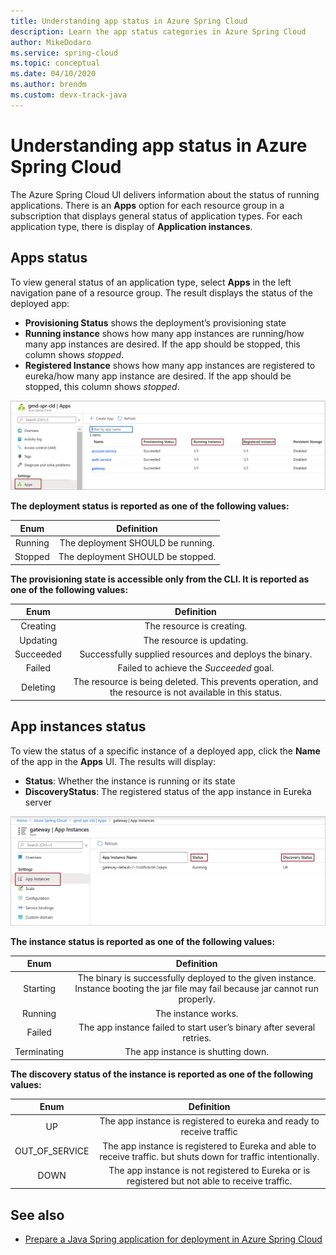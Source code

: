 ```yaml
---
title: Understanding app status in Azure Spring Cloud
description: Learn the app status categories in Azure Spring Cloud
author: MikeDodaro
ms.service: spring-cloud
ms.topic: conceptual
ms.date: 04/10/2020
ms.author: brendm
ms.custom: devx-track-java
---
```


# Understanding app status in Azure Spring Cloud

The Azure Spring Cloud UI delivers information about the status of running applications.  There is an **Apps** option for each resource group in a subscription that displays general status of application types.  For each application type, there is display of **Application instances**.

## Apps status
To view general status of an application type, select **Apps** in the left navigation pane of a resource group. The result displays the status of the deployed app:

* **Provisioning Status** shows the deployment’s provisioning state
* **Running instance** shows how many app instances are running/how many app instances are desired. If the app should be stopped, this column shows *stopped*.
* **Registered Instance** shows how many app instances are registered to eureka/how many app instance are desired. If the app should be stopped, this column shows *stopped*.


 ![Apps status](media/spring-cloud-concept-app-status/apps-ui-status.png)

**The deployment status is reported as one of the following values:**

| Enum | Definition |
|:--:|:----------------:|
| Running | The deployment SHOULD be running. |
| Stopped | The deployment SHOULD be stopped. |

**The provisioning state is accessible only from the CLI.  It is reported as one of the following values:**

| Enum | Definition |
|:--:|:----------------:|
| Creating | The resource is creating. |
| Updating | The resource is updating. |
| Succeeded | Successfully supplied resources and deploys the binary. |
| Failed | Failed to achieve the *Succeeded* goal. |
| Deleting | The resource is being deleted. This prevents operation, and the resource is not available in this status. |

## App instances status

To view the status of a specific instance of a deployed app, click the **Name** of the app in the **Apps** UI. The results will display:
* **Status**: Whether the instance is running or its state
* **DiscoveryStatus**: The registered status of the app instance in Eureka server

 ![App instances status](media/spring-cloud-concept-app-status/apps-ui-instance-status.png)

**The instance status is reported as one of the following values:**

| Enum | Definition |
|:--:|:----------------:|
| Starting | The binary is successfully deployed to the given instance. Instance booting the jar file may fail because jar cannot run properly. |
| Running | The instance works. |
| Failed | The app instance failed to start user’s binary after several retries. |
| Terminating | The app instance is shutting down. |

**The discovery status of the instance is reported as one of the following values:**

| Enum | Definition |
|:--:|:----------------:|
| UP | The app instance is registered to eureka and ready to receive traffic |
| OUT_OF_SERVICE | The app instance is registered to Eureka and able to receive traffic. but shuts down for traffic intentionally. |
| DOWN | The app instance is not registered to Eureka or is registered but not able to receive traffic. |


## See also
* [Prepare a Java Spring application for deployment in Azure Spring Cloud](spring-cloud-tutorial-prepare-app-deployment.md)